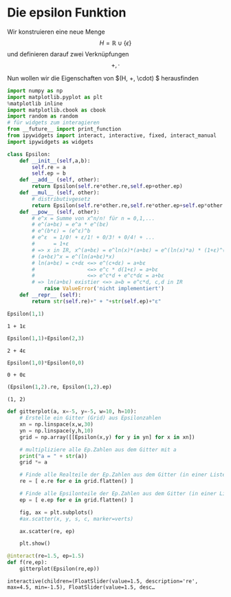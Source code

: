 # Die epsilon Funktion

Wir konstruieren eine neue Menge
$$H=\mathbb{R}\cup \{\epsilon\}$$
und definieren darauf zwei Verknüpfungen $$+, \cdot $$

Nun wollen wir die Eigenschaften von $(H, +, \cdot) $ herausfinden


```python
import numpy as np
import matplotlib.pyplot as plt
%matplotlib inline
import matplotlib.cbook as cbook
import random as random
# für widgets zum interagieren
from __future__ import print_function
from ipywidgets import interact, interactive, fixed, interact_manual
import ipywidgets as widgets
```


```python
class Epsilon:
    def __init__(self,a,b):
        self.re = a
        self.ep = b
    def __add__ (self, other):
        return Epsilon(self.re*other.re,self.ep+other.ep)
    def __mul__ (self, other):
        # distributivgesetz
        return Epsilon(self.re*other.re,self.re*other.ep+self.ep*other.re)
    def __pow__ (self, other):
        # e^x = Summe von x^n/n! für n = 0,1,...
        # e^(a+bε) = e^a * e^(bε)
        # e^(b*ε) = (e^ε)^b
        # e^ε  = 1/0! + ε/1! + 0/3! + 0/4! + ...
        #      = 1+ε
        # => x in IR, x^(a+bε) = e^ln(x)*(a+bε) = e^(ln(x)*a) * (1+ε)^(ln(x)*b)
        # (a+bε)^x = e^(ln(a+bε)*x)
        # ln(a+bε) = c+dε <=> e^(c+dε) = a+bε
        #                 <=> e^c * d(1+ε) = a+bε
        #                 <=> e^c*d + e^c*dε = a+bε
        # => ln(a+bε) existier <=> a=b = e^c*d, c,d in IR
            raise ValueError('nicht implementiert')
    def __repr__ (self):
        return str(self.re)+" + "+str(self.ep)+"ε" 
```


```python
Epsilon(1,1)
```




    1 + 1ε




```python
Epsilon(1,1)+Epsilon(2,3)
```




    2 + 4ε




```python
Epsilon(1,0)*Epsilon(0,0)
```




    0 + 0ε




```python
(Epsilon(1,2).re, Epsilon(1,2).ep)
```




    (1, 2)




```python
def gitterplot(a, x=-5, y=-5, w=10, h=10):
    # Erstelle ein Gitter (Grid) aus Epsilonzahlen
    xn = np.linspace(x,w,30)
    yn = np.linspace(y,h,10)
    grid = np.array([[Epsilon(x,y) for y in yn] for x in xn]) 

    # multipliziere alle Ep.Zahlen aus dem Gitter mit a
    print("a = " + str(a))
    grid *= a

    # Finde alle Realteile der Ep.Zahlen aus dem Gitter (in einer Liste)
    re = [ e.re for e in grid.flatten() ]

    # Finde alle Epsilonteile der Ep.Zahlen aus dem Gitter (in einer Liste)
    ep = [ e.ep for e in grid.flatten() ]

    fig, ax = plt.subplots()
    #ax.scatter(x, y, s, c, marker=verts)

    ax.scatter(re, ep)

    plt.show()

@interact(re=1.5, ep=1.5)
def f(re,ep):
    gitterplot(Epsilon(re,ep))
```


    interactive(children=(FloatSlider(value=1.5, description='re', max=4.5, min=-1.5), FloatSlider(value=1.5, desc…

